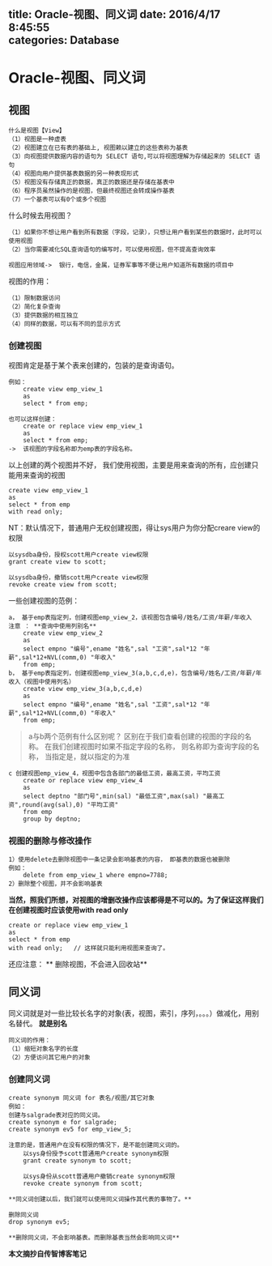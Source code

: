 title: Oracle-视图、同义词
date: 2016/4/17 8:45:55  
categories: Database
---

# Oracle-视图、同义词 #


## 视图 ##

	什么是视图【View】 
	（1）视图是一种虚表 
	（2）视图建立在已有表的基础上, 视图赖以建立的这些表称为基表
	（3）向视图提供数据内容的语句为 SELECT 语句,可以将视图理解为存储起来的 SELECT 语句
	（4）视图向用户提供基表数据的另一种表现形式
	（5）视图没有存储真正的数据，真正的数据还是存储在基表中
	（6）程序员虽然操作的是视图，但最终视图还会转成操作基表
	（7）一个基表可以有0个或多个视图 

什么时候去用视图？

	（1）如果你不想让用户看到所有数据（字段，记录），只想让用户看到某些的数据时，此时可以使用视图
	（2）当你需要减化SQL查询语句的编写时，可以使用视图，但不提高查询效率
	
	视图应用领域->  银行，电信，金属，证券军事等不便让用户知道所有数据的项目中

视图的作用：

	（1）限制数据访问
	（2）简化复杂查询
	（3）提供数据的相互独立
	（4）同样的数据，可以有不同的显示方式


###  创建视图 ###
视图肯定是基于某个表来创建的，包装的是查询语句。

	例如：
		create view emp_view_1
		as
		select * from emp;
	
	也可以这样创建：
		create or replace view emp_view_1
		as
		select * from emp;
	->  该视图的字段名称即为emp表的字段名称。

以上创建的两个视图并不好， 我们使用视图，主要是用来查询的所有，应创建只能用来查询的视图

	create view emp_view_1
	as
	select * from emp
	with read only;


NT：默认情况下，普通用户无权创建视图，得让sys用户为你分配creare view的权限 

	以sysdba身份，授权scott用户create view权限
	grant create view to scott;
	
	以sysdba身份，撤销scott用户create view权限
	revoke create view from scott;

一些创建视图的范例：

	a， 基于emp表指定列，创建视图emp_view_2，该视图包含编号/姓名/工资/年薪/年收入     注意 ： **查询中使用列别名**
		create view emp_view_2
		as
		select empno "编号",ename "姓名",sal "工资",sal*12 "年薪",sal*12+NVL(comm,0) "年收入"
		from emp;
	b， 基于emp表指定列，创建视图emp_view_3(a,b,c,d,e)，包含编号/姓名/工资/年薪/年收入（视图中使用列名）
		create view emp_view_3(a,b,c,d,e)
		as
		select empno "编号",ename "姓名",sal "工资",sal*12 "年薪",sal*12+NVL(comm,0) "年收入"
		from emp;

> a与b两个范例有什么区别呢？ 区别在于我们查看创建的视图的字段的名称。
> 在我们创建视图时如果不指定字段的名称， 则名称即为查询字段的名称， 当指定是，就以指定的为准

	c 创建视图emp_view_4，视图中包含各部门的最低工资，最高工资，平均工资
		create or replace view emp_view_4
		as
		select deptno "部门号",min(sal) "最低工资",max(sal) "最高工资",round(avg(sal),0) "平均工资"
		from emp
		group by deptno;

### 视图的删除与修改操作 ###

	1）使用delete去删除视图中一条记录会影响基表的内容， 即基表的数据也被删除
	例如：
		delete from emp_view_1 where empno=7788;
	2）删除整个视图，并不会影响基表

**当然，照我们所想，对视图的增删改操作应该都得是不可以的。为了保证这样我们在创建视图时应该使用with read only**

	create or replace view emp_view_1
	as
	select * from emp
	with read only;   // 这样就只能利用视图来查询了。

还应注意： ** 删除视图，不会进入回收站**


## 同义词 ##
同义词就是对一些比较长名字的对象(表，视图，索引，序列，。。。）做减化，用别名替代。  **就是别名**

	同义词的作用：
	（1）缩短对象名字的长度
	（2）方便访问其它用户的对象

### 创建同义词 ###
	create synonym 同义词 for 表名/视图/其它对象
	例如：
	创建与salgrade表对应的同义词。
	create synonym e for salgrade;
	create synonym ev5 for emp_view_5;
	
	注意的是，普通用户在没有权限的情况下，是不能创建同义词的。
		以sys身份授予scott普通用户create synonym权限
		grant create synonym to scott;
		
		以sys身份从scott普通用户撤销create synonym权限
		revoke create synonym from scott;
	
	**同义词创建以后，我们就可以使用同义词操作其代表的事物了。**
	
	删除同义词
	drop synonym ev5;
	
	**删除同义词，不会影响基表。而删除基表当然会影响同义词**


**本文摘抄自传智博客笔记**
